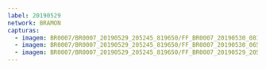 ```yaml
---
label: 20190529
network: BRAMON
capturas:
  - imagem: BR0007/BR0007_20190529_205245_819650/FF_BR0007_20190530_081613_133_0713728.fits_maxpixel.jpg
  - imagem: BR0007/BR0007_20190529_205245_819650/FF_BR0007_20190530_065413_540_0626944.fits_maxpixel.jpg
  - imagem: BR0007/BR0007_20190529_205245_819650/FF_BR0007_20190529_205539_616_0002816.fits_maxpixel.jpg
---
```


